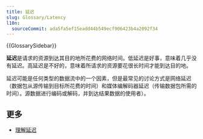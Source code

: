```yaml
---
title: 延迟
slug: Glossary/Latency
l10n:
  sourceCommit: ada5fa5ef15eadd44b549ecf906423b4a2092f34
---
```


{{GlossarySidebar}}

**延迟**是请求的资源到达其目的地所花费的网络时间。低延迟是好事，意味着几乎没有延迟。高延迟是不好的，意味着所请求的资源要花很长时间才能到达目的地。

延迟可能是任何类型的数据流中的一个因素，但是最常见的讨论方式是网络延迟（数据包从源传输到目标所花费的时间）和媒体编解码器延迟（传输数据包所需的时间）。源数据进行编码或解码，并到达结果数据的使用者）。

## 更多

- [理解延迟](/zh-CN/docs/Web/Performance/Understanding_latency)
